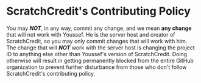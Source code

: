 # ScratchCredit's Contributing Policy
You may ***NOT***, in any way, commit any change, and we mean **any change** that will not work with Youssef. He is the server host and creator of ScratchCredit, so you may only commit changes that will work with him. The change that will ***NOT*** work with the server host is changing the project ID to anything else other than Youssef's version of ScratchCredit. Doing otherwise will result in getting permanently blocked from the entire GitHub organization to prevent further disturbance from those who don't follow ScratchCredit's contributing policy.

